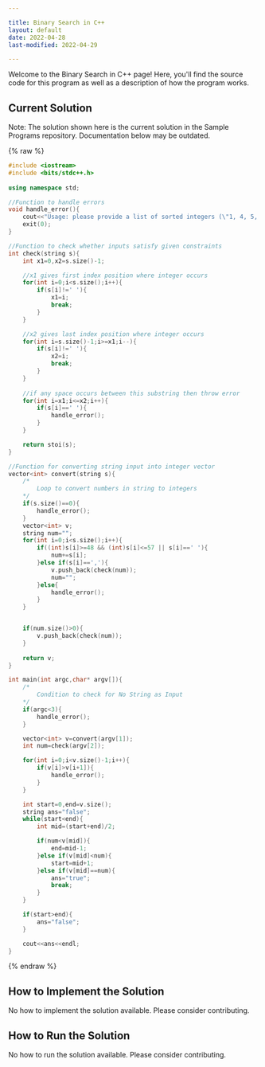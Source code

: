```yaml
---

title: Binary Search in C++
layout: default
date: 2022-04-28
last-modified: 2022-04-29

---
```


Welcome to the Binary Search in C++ page! Here, you'll find the source code for this program as well as a description of how the program works.

## Current Solution

Note: The solution shown here is the current solution in the Sample Programs repository. Documentation below may be outdated.

{% raw %}

```C++
#include <iostream>
#include <bits/stdc++.h>
 
using namespace std;

//Function to handle errors
void handle_error(){
	cout<<"Usage: please provide a list of sorted integers (\"1, 4, 5, 11, 12\") and the integer to find (\"11\")"<<endl;
	exit(0);
}

//Function to check whether inputs satisfy given constraints
int check(string s){
	int x1=0,x2=s.size()-1;

	//x1 gives first index position where integer occurs
	for(int i=0;i<s.size();i++){
		if(s[i]!=' '){
			x1=i;
			break;
		}
	}

	//x2 gives last index position where integer occurs
	for(int i=s.size()-1;i>=x1;i--){
		if(s[i]!=' '){
			x2=i;
			break;
		}
	}
	
	//if any space occurs between this substring then throw error
	for(int i=x1;i<=x2;i++){
		if(s[i]==' '){
			handle_error();
		}
	}

	return stoi(s);
}

//Function for converting string input into integer vector 
vector<int> convert(string s){
	/*
		Loop to convert numbers in string to integers
	*/
	if(s.size()==0){
		handle_error();
	}
	vector<int> v;
	string num="";
	for(int i=0;i<s.size();i++){
		if((int)s[i]>=48 && (int)s[i]<=57 || s[i]==' '){
			num+=s[i];
		}else if(s[i]==','){
			v.push_back(check(num));
			num="";
		}else{
			handle_error();	
		}
	}


	if(num.size()>0){
		v.push_back(check(num));
	}
	
	return v;
}

int main(int argc,char* argv[]){
	/*
		Condition to check for No String as Input
	*/
	if(argc<3){
		handle_error();
	}

	vector<int> v=convert(argv[1]);
	int num=check(argv[2]);

	for(int i=0;i<v.size()-1;i++){
		if(v[i]>v[i+1]){
			handle_error();
		}
	}

	int start=0,end=v.size();
	string ans="false";
	while(start<end){
		int mid=(start+end)/2;

		if(num<v[mid]){
			end=mid-1;
		}else if(v[mid]<num){
			start=mid+1;
		}else if(v[mid]==num){
			ans="true";
			break;
		}
	}

	if(start>end){
		ans="false";
	}

	cout<<ans<<endl;
}

```

{% endraw %}

## How to Implement the Solution

No how to implement the solution available. Please consider contributing.

## How to Run the Solution

No how to run the solution available. Please consider contributing.